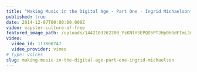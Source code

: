 ```yaml
---
title: "Making Music in the Digital Age - Part One - Ingrid Michaelson"
published: true
date: 2014-12-07T00:00:00.000Z
video: napster-culture-of-free
featured_image_path: /uploads/1442103262200_YsKNtYSEPQD5PTJHp0hGdFImLJm-p8YZw1KAjv3kR0wiwnmn2p85tSglt3fRN5scVGRurGjXy13WdAH1hTp5Cs2AQqdi4qgV%3Ds1440
video:
  video_id: 113800747
  video_provider: vimeo
# type: voices
slug: making-music-in-the-digital-age-part-one-ingrid-michaelson
---
```

